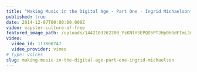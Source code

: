 ```yaml
---
title: "Making Music in the Digital Age - Part One - Ingrid Michaelson"
published: true
date: 2014-12-07T00:00:00.000Z
video: napster-culture-of-free
featured_image_path: /uploads/1442103262200_YsKNtYSEPQD5PTJHp0hGdFImLJm-p8YZw1KAjv3kR0wiwnmn2p85tSglt3fRN5scVGRurGjXy13WdAH1hTp5Cs2AQqdi4qgV%3Ds1440
video:
  video_id: 113800747
  video_provider: vimeo
# type: voices
slug: making-music-in-the-digital-age-part-one-ingrid-michaelson
---
```

